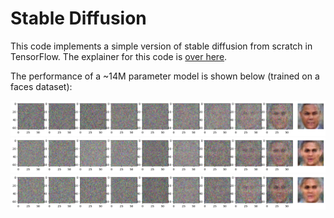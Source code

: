 # Stable Diffusion

This code implements a simple version of stable diffusion from scratch in TensorFlow.
The explainer for this code is [over here](https://stealthypanda.github.io/whatisx/stablediffusion).

The performance of a ~14M parameter model is shown below (trained on a faces dataset):

![img1](./gen1.png)
![img1](./gen2.png)
![img1](./gen3.png)
